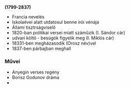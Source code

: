 **(1799-2837)**

- Francia nevelés
- Iskolaévei alatt utdatosul benne írói vénája 
- Állami tisztrságviselő
- 1820-ban politikai versei miatt száműzik (I. Sándor cár)
- udvari költő - besúgók figyelik meg (I. Miklós cár)
- 18331-ben megházasodik (Orosz név)vel
- 1837-ben párbajban meghall

### Művei

- Anyegin verses regény
- Borisz Godunov dráma
- 